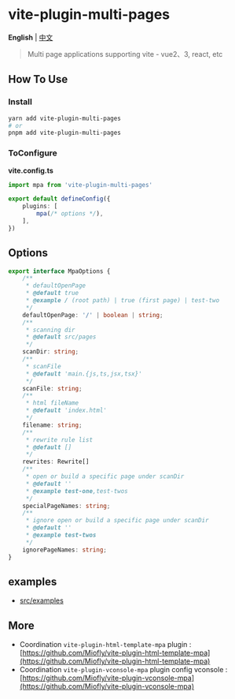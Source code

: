 # vite-plugin-multi-pages

**English** | [中文](./README.zh_CN.md)

> Multi page applications supporting vite - vue2、3, react, etc


## How To Use

### Install

```sh
yarn add vite-plugin-multi-pages
# or
pnpm add vite-plugin-multi-pages
```

### ToConfigure

**vite.config.ts**

```typescript
import mpa from 'vite-plugin-multi-pages'

export default defineConfig({
	plugins: [
		mpa(/* options */),
	],
})
```

## Options

```typescript
export interface MpaOptions {
	/**
	 * defaultOpenPage
	 * @default true
	 * @example / (root path) | true (first page) | test-two
	 */
	defaultOpenPage: '/' | boolean | string;
	/**
	 * scanning dir
	 * @default src/pages
	 */
	scanDir: string;
	/**
	 * scanFile
	 * @default 'main.{js,ts,jsx,tsx}'
	 */
	scanFile: string;
	/**
	 * html fileName
	 * @default 'index.html'
	 */
	filename: string;
	/**
	 * rewrite rule list
	 * @default []
	 */
	rewrites: Rewrite[]
	/**
	 * open or build a specific page under scanDir
	 * @default ''
	 * @example test-one,test-twos
	 */
	specialPageNames: string;
	/**
	 * ignore open or build a specific page under scanDir
	 * @default ''
	 * @example test-twos
	 */
	ignorePageNames: string;
}
```

## examples

- [src/examples](https://github.com/Miofly/vite-plugin-multi-pages/tree/master/examples/vite-plugin-demo)

## More

- Coordination `vite-plugin-html-template-mpa` plugin : [https://github.com/Miofly/vite-plugin-html-template-mpa](https://github.com/Miofly/vite-plugin-html-template-mpa)
- Coordination `vite-plugin-vconsole-mpa` plugin config vconsole : [https://github.com/Miofly/vite-plugin-vconsole-mpa](https://github.com/Miofly/vite-plugin-vconsole-mpa)
